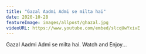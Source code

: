 ```yaml
---
title: "Gazal Aadmi Admi se milta hai"
date: 2020-10-28
featureImage: images/allpost/ghazal.jpg
videoURL: https://www.youtube.com/embed/slcqUwYxivE
---
```

Gazal Aadmi Admi se milta hai. Watch and Enjoy...
